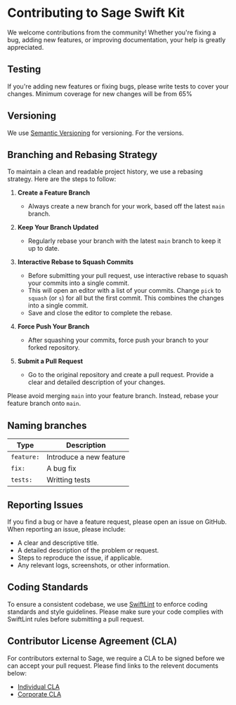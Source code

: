 # Contributing to Sage Swift Kit

We welcome contributions from the community! Whether you're fixing a bug, adding new features, or improving documentation, your help is greatly appreciated.

## Testing
If you're adding new features or fixing bugs, please write tests to cover your changes. Minimum coverage for new changes will be from 65%

## Versioning

We use [Semantic Versioning](https://semver.org/) for versioning. For the versions.

## Branching and Rebasing Strategy

To maintain a clean and readable project history, we use a rebasing strategy. Here are the steps to follow:

1. **Create a Feature Branch**
   - Always create a new branch for your work, based off the latest `main` branch.

2. **Keep Your Branch Updated**
   - Regularly rebase your branch with the latest `main` branch to keep it up to date.

3. **Interactive Rebase to Squash Commits**
   - Before submitting your pull request, use interactive rebase to squash your commits into a single commit.
   - This will open an editor with a list of your commits. Change `pick` to `squash` (or `s`) for all but the first commit. This combines the changes into a single commit.
   - Save and close the editor to complete the rebase.

4. **Force Push Your Branch**
   - After squashing your commits, force push your branch to your forked repository.

5. **Submit a Pull Request**
   - Go to the original repository and create a pull request. Provide a clear and detailed description of your changes.

Please avoid merging `main` into your feature branch. Instead, rebase your feature branch onto `main`.

## Naming branches

| Type        | Description                                                                                                 
| ----------- | ----------------------------------------------------------------------------------------------------------- |
| `feature:`  | Introduce a new feature                                                                                     |
| `fix:`      | A bug fix                                                                                                   | 
| `tests:`    | Writting tests                                                                                              |  

## Reporting Issues

If you find a bug or have a feature request, please open an issue on GitHub. When reporting an issue, please include:
- A clear and descriptive title.
- A detailed description of the problem or request.
- Steps to reproduce the issue, if applicable.
- Any relevant logs, screenshots, or other information.

## Coding Standards

To ensure a consistent codebase, we use [SwiftLint](https://github.com/realm/SwiftLint) to enforce coding standards and style guidelines. Please make sure your code complies with SwiftLint rules before submitting a pull request.

## Contributor License Agreement (CLA)

For contributors external to Sage, we require a CLA to be signed before we can accept your pull request. Please find links to the relevent documents below:

- [Individual CLA](cla/SAGE-CLA.docx)
- [Corporate CLA](cla/SAGE-CCLA.docx)
